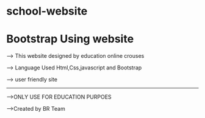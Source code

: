 # school-website
# Bootstrap Using website 
--> This website designed by  education online crouses

--> Language Used  Html,Css,javascript and Bootstrap

--> user friendly site

***********************************************************************
-->ONLY USE FOR EDUCATION PURPOES

-->Created by BR Team
